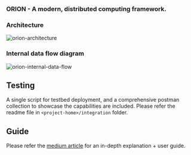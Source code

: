 ### ORION - A modern, distributed computing framework.

### Architecture

![orion-architecture](./orion-architecture.png)

### Internal data flow diagram

![orion-internal-data-flow](./orion-internal-data-flow.png)

## Testing

A single script for testbed deployment, and a comprehensive postman collection to showcase the
capabilities are included. Please refer the readme file in `<project-home>/integration`
folder.

## Guide
Please refer the [medium article](https://towardsdatascience.com/lets-build-a-simple-distributed-computing-system-for-modern-cloud-part-one-e2b745126211) for an in-depth explanation + user guide.
